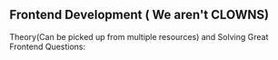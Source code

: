 ##  Frontend Development ( We aren't CLOWNS)

Theory(Can be picked up from multiple resources) and Solving Great Frontend Questions:

